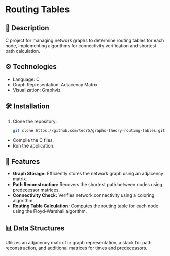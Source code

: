 # Routing Tables

## 📖 Description

C project for managing network graphs to determine routing tables for each node, implementing algorithms for connectivity verification and shortest path calculation.

## ⚙️ Technologies

- Language: C
- Graph Representation: Adjacency Matrix
- Visualization: Graphviz

## 🛠️ Installation

1. Clone the repository:
   ```bash
   git clone https://github.com/tedr5/graphs-theory-routing-tables.git
- Compile the C files.
- Run the application.

## 🚀 Features

- **Graph Storage:** Efficiently stores the network graph using an adjacency matrix.
- **Path Reconstruction:** Recovers the shortest path between nodes using predecessor matrices.
- **Connectivity Check:** Verifies network connectivity using a coloring algorithm.
- **Routing Table Calculation:** Computes the routing table for each node using the Floyd-Warshall algorithm.

## 📊 Data Structures

Utilizes an adjacency matrix for graph representation, a stack for path reconstruction, and additional matrices for times and predecessors.
